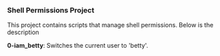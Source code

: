 ### Shell Permissions Project

This project contains scripts that manage shell permissions. Below is the description

**0-iam_betty**: Switches the current user to 'betty'.
